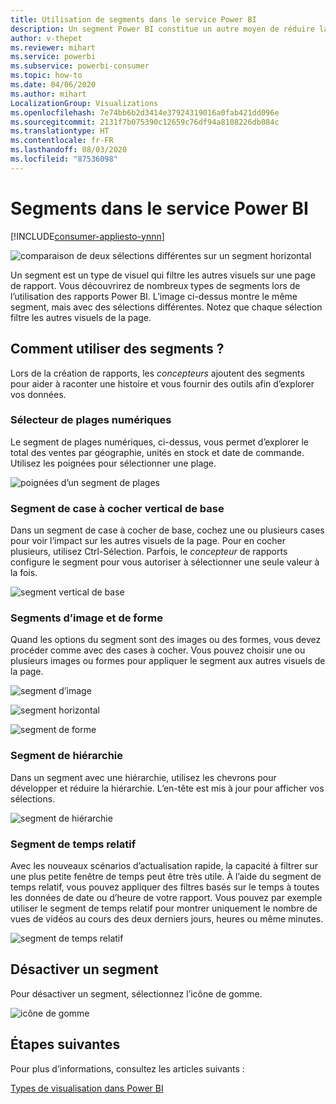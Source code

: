 ```yaml
---
title: Utilisation de segments dans le service Power BI
description: Un segment Power BI constitue un autre moyen de réduire la partie du jeu de données affichée dans les autres visualisations d’un rapport.
author: v-thepet
ms.reviewer: mihart
ms.service: powerbi
ms.subservice: powerbi-consumer
ms.topic: how-to
ms.date: 04/06/2020
ms.author: mihart
LocalizationGroup: Visualizations
ms.openlocfilehash: 7e74bb6b2d3414e37924319016a0fab421dd096e
ms.sourcegitcommit: 2131f7b075390c12659c76df94a8108226db084c
ms.translationtype: HT
ms.contentlocale: fr-FR
ms.lasthandoff: 08/03/2020
ms.locfileid: "87536098"
---
```

# <a name="slicers-in-the-power-bi-service"></a>Segments dans le service Power BI

[!INCLUDE[consumer-appliesto-ynnn](../includes/consumer-appliesto-yynn.md)]

![comparaison de deux sélections différentes sur un segment horizontal](media/end-user-slicer/power-bi-slider.png)

Un segment est un type de visuel qui filtre les autres visuels sur une page de rapport. Vous découvrirez de nombreux types de segments lors de l’utilisation des rapports Power BI. L’image ci-dessus montre le même segment, mais avec des sélections différentes. Notez que chaque sélection filtre les autres visuels de la page.  


## <a name="how-to-use-slicers"></a>Comment utiliser des segments ?
Lors de la création de rapports, les *concepteurs* ajoutent des segments pour aider à raconter une histoire et vous fournir des outils afin d’explorer vos données.

### <a name="numeric-range-slicer"></a>Sélecteur de plages numériques
 Le segment de plages numériques, ci-dessus, vous permet d’explorer le total des ventes par géographie, unités en stock et date de commande. Utilisez les poignées pour sélectionner une plage. 

![poignées d’un segment de plages](media/end-user-slicer/power-bi-handles.png)

### <a name="basic-vertical-checkbox-slicer"></a>Segment de case à cocher vertical de base

Dans un segment de case à cocher de base, cochez une ou plusieurs cases pour voir l’impact sur les autres visuels de la page. Pour en cocher plusieurs, utilisez Ctrl-Sélection. Parfois, le *concepteur* de rapports configure le segment pour vous autoriser à sélectionner une seule valeur à la fois. 

![segment vertical de base](media/end-user-slicer/power-bi-basic.png)

### <a name="image-and-shape-slicers"></a>Segments d’image et de forme
Quand les options du segment sont des images ou des formes, vous devez procéder comme avec des cases à cocher. Vous pouvez choisir une ou plusieurs images ou formes pour appliquer le segment aux autres visuels de la page. 

![segment d’image](media/end-user-slicer/power-bi-image.png)    

![segment horizontal](media/end-user-slicer/power-bi-horizontal.png)    

![segment de forme](media/end-user-slicer/power-bi-boxes.png)

### <a name="hierarchy-slicer"></a>Segment de hiérarchie

Dans un segment avec une hiérarchie, utilisez les chevrons pour développer et réduire la hiérarchie. L’en-tête est mis à jour pour afficher vos sélections.

![segment de hiérarchie](media/end-user-slicer/power-bi-hierarchy.png)

### <a name="relative-time-slicer"></a>Segment de temps relatif
Avec les nouveaux scénarios d’actualisation rapide, la capacité à filtrer sur une plus petite fenêtre de temps peut être très utile.
À l’aide du segment de temps relatif, vous pouvez appliquer des filtres basés sur le temps à toutes les données de date ou d’heure de votre rapport. Vous pouvez par exemple utiliser le segment de temps relatif pour montrer uniquement le nombre de vues de vidéos au cours des deux derniers jours, heures ou même minutes. 

![segment de temps relatif](media/end-user-slicer/power-bi-relative-time.png)

## <a name="deactivate-a-slicer"></a>Désactiver un segment
Pour désactiver un segment, sélectionnez l’icône de gomme.

![icône de gomme](media/end-user-slicer/power-bi-eraser.png)

## <a name="next-steps"></a>Étapes suivantes
Pour plus d’informations, consultez les articles suivants :

[Types de visualisation dans Power BI](end-user-visualizations.md)

